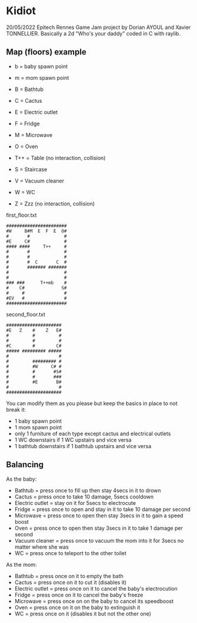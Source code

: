 # Kidiot

20/05/2022 Epitech Rennes Game Jam project by Dorian AYOUL and Xavier TONNELLIER.
Basically a 2d "Who's your daddy" coded in C with raylib.

## Map (floors) example

- b = baby spawn point
- m = mom spawn point

- B = Bathtub
- C = Cactus
- E = Electric outlet
- F = Fridge
- M = Microwave
- O = Oven
- T++ = Table (no interaction, collision)
- S = Staircase
- V = Vacuum cleaner
- W = WC
- Z = Zzz (no interaction, collision)

first_floor.txt
```
#######################
#W     B#M  E  F  E  O#
#       #             #
#E     C#             #
#### ####     T++     #
#       #             #
#       #             #
#       #  C       C  #
#       ####### #######
#                     #
#                     #
### ###      T++mb    #
#    C#              S#
#     #               #
#EV   #               #
#######################
```

second_floor.txt
```
#####################
#E   Z    #    Z   E#
#         #         #
#         #         #
#C        #        C#
##### ######### #####
#                   #
#         ######### #
#         #W     C# #
#         #       #S#
#         #       ###
#         #E       B#
#                   #
#####################
```

You can modify them as you please but keep the basics in place to not break it:
- 1 baby spawn point
- 1 mom spawn point
- only 1 furniture of each type except cactus and electrical outlets
- 1 WC downstairs if 1 WC upstairs and vice versa
- 1 bathtub downstairs if 1 bathtub upstairs and vice versa

## Balancing

As the baby:
- Bathtub = press once to fill up then stay 4secs in it to drown
- Cactus = press once to take 10 damage, 5secs cooldown
- Electric outlet = stay on it for 5secs to electrocute
- Fridge = press once to open and stay in it to take 10 damage per second
- Microwave = press once to open then stay 3secs in it to gain a speed boost
- Oven = press once to open then stay 3secs in it to take 1 damage per second
- Vacuum cleaner = press once to vacuum the mom into it for 3secs no matter where she was
- WC = press once to teleport to the other toilet

As the mom:
- Bathtub = press once on it to empty the bath
- Cactus = press once on it to cut it (disables it)
- Electric outlet = press once on it to cancel the baby's electrocution
- Fridge = press once on it to cancel the baby's freeze
- Microwave = press once on on the baby to cancel its speedboost
- Oven = press once on it on the baby to extinguish it
- WC = press once on it (disables it but not the other one)